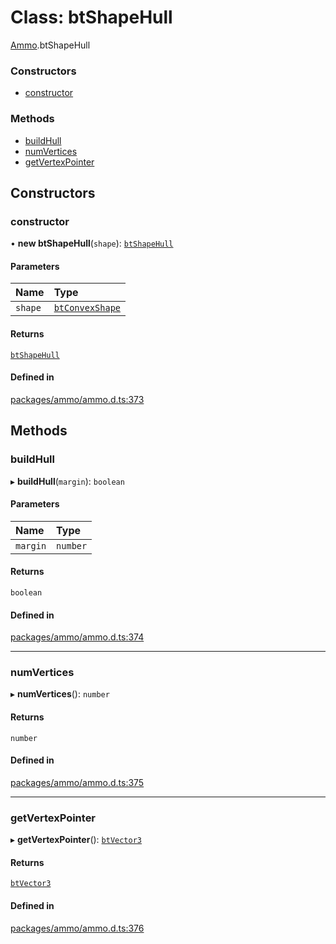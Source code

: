# Class: btShapeHull

[Ammo](../modules/Ammo.md).btShapeHull

### Constructors

- [constructor](Ammo.btShapeHull.md#constructor)

### Methods

- [buildHull](Ammo.btShapeHull.md#buildhull)
- [numVertices](Ammo.btShapeHull.md#numvertices)
- [getVertexPointer](Ammo.btShapeHull.md#getvertexpointer)

## Constructors

### constructor

• **new btShapeHull**(`shape`): [`btShapeHull`](Ammo.btShapeHull.md)

#### Parameters

| Name | Type |
| :------ | :------ |
| `shape` | [`btConvexShape`](Ammo.btConvexShape.md) |

#### Returns

[`btShapeHull`](Ammo.btShapeHull.md)

#### Defined in

[packages/ammo/ammo.d.ts:373](https://github.com/Orillusion/orillusion/blob/main/packages/ammo/ammo.d.ts#L373)

## Methods

### buildHull

▸ **buildHull**(`margin`): `boolean`

#### Parameters

| Name | Type |
| :------ | :------ |
| `margin` | `number` |

#### Returns

`boolean`

#### Defined in

[packages/ammo/ammo.d.ts:374](https://github.com/Orillusion/orillusion/blob/main/packages/ammo/ammo.d.ts#L374)

___

### numVertices

▸ **numVertices**(): `number`

#### Returns

`number`

#### Defined in

[packages/ammo/ammo.d.ts:375](https://github.com/Orillusion/orillusion/blob/main/packages/ammo/ammo.d.ts#L375)

___

### getVertexPointer

▸ **getVertexPointer**(): [`btVector3`](Ammo.btVector3.md)

#### Returns

[`btVector3`](Ammo.btVector3.md)

#### Defined in

[packages/ammo/ammo.d.ts:376](https://github.com/Orillusion/orillusion/blob/main/packages/ammo/ammo.d.ts#L376)
